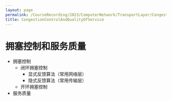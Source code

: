 ```yaml
---
layout: page
permalink: /CourseRecording/2023/ComputerNetwork/TransportLayer/CongestionControlAndQualityOfService/index.html
title: CongestionControlAndQualityOfService
---
```


# 拥塞控制和服务质量

- 拥塞控制
    - 闭环拥塞控制
        - 显式反馈算法（常用网络层）
        - 隐式反馈算法（常用传输层）
    - 开环拥塞控制
- 服务质量